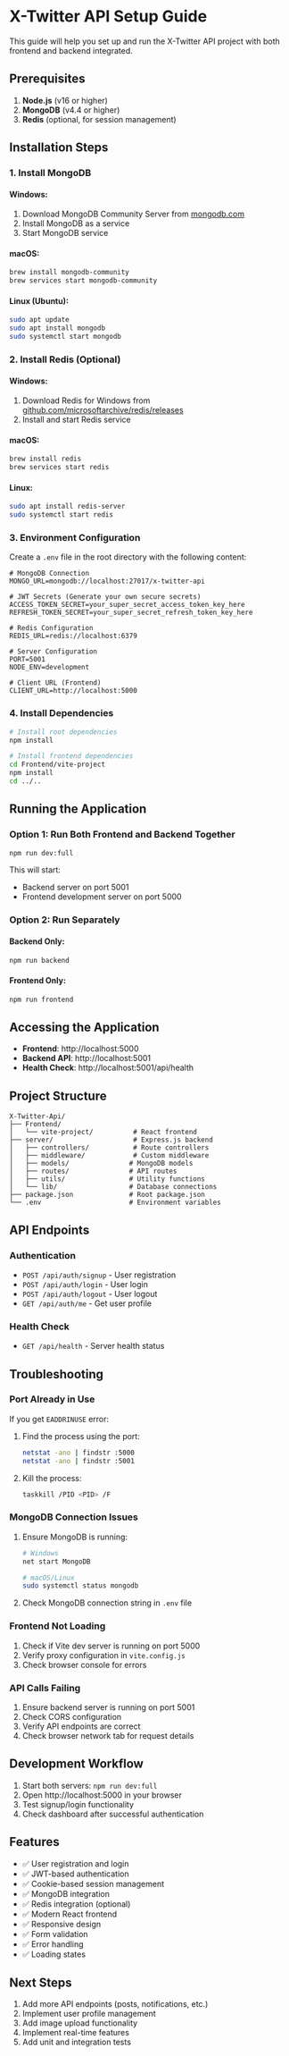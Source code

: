 # X-Twitter API Setup Guide

This guide will help you set up and run the X-Twitter API project with both frontend and backend integrated.

## Prerequisites

1. **Node.js** (v16 or higher)
2. **MongoDB** (v4.4 or higher)
3. **Redis** (optional, for session management)

## Installation Steps

### 1. Install MongoDB

#### Windows:
1. Download MongoDB Community Server from [mongodb.com](https://www.mongodb.com/try/download/community)
2. Install MongoDB as a service
3. Start MongoDB service

#### macOS:
```bash
brew install mongodb-community
brew services start mongodb-community
```

#### Linux (Ubuntu):
```bash
sudo apt update
sudo apt install mongodb
sudo systemctl start mongodb
```

### 2. Install Redis (Optional)

#### Windows:
1. Download Redis for Windows from [github.com/microsoftarchive/redis/releases](https://github.com/microsoftarchive/redis/releases)
2. Install and start Redis service

#### macOS:
```bash
brew install redis
brew services start redis
```

#### Linux:
```bash
sudo apt install redis-server
sudo systemctl start redis
```

### 3. Environment Configuration

Create a `.env` file in the root directory with the following content:

```env
# MongoDB Connection
MONGO_URL=mongodb://localhost:27017/x-twitter-api

# JWT Secrets (Generate your own secure secrets)
ACCESS_TOKEN_SECRET=your_super_secret_access_token_key_here
REFRESH_TOKEN_SECRET=your_super_secret_refresh_token_key_here

# Redis Configuration
REDIS_URL=redis://localhost:6379

# Server Configuration
PORT=5001
NODE_ENV=development

# Client URL (Frontend)
CLIENT_URL=http://localhost:5000
```

### 4. Install Dependencies

```bash
# Install root dependencies
npm install

# Install frontend dependencies
cd Frontend/vite-project
npm install
cd ../..
```

## Running the Application

### Option 1: Run Both Frontend and Backend Together
```bash
npm run dev:full
```

This will start:
- Backend server on port 5001
- Frontend development server on port 5000

### Option 2: Run Separately

#### Backend Only:
```bash
npm run backend
```

#### Frontend Only:
```bash
npm run frontend
```

## Accessing the Application

- **Frontend**: http://localhost:5000
- **Backend API**: http://localhost:5001
- **Health Check**: http://localhost:5001/api/health

## Project Structure

```
X-Twitter-Api/
├── Frontend/
│   └── vite-project/          # React frontend
├── server/                    # Express.js backend
│   ├── controllers/           # Route controllers
│   ├── middleware/            # Custom middleware
│   ├── models/               # MongoDB models
│   ├── routes/               # API routes
│   ├── utils/                # Utility functions
│   └── lib/                  # Database connections
├── package.json              # Root package.json
└── .env                      # Environment variables
```

## API Endpoints

### Authentication
- `POST /api/auth/signup` - User registration
- `POST /api/auth/login` - User login
- `POST /api/auth/logout` - User logout
- `GET /api/auth/me` - Get user profile

### Health Check
- `GET /api/health` - Server health status

## Troubleshooting

### Port Already in Use
If you get `EADDRINUSE` error:

1. Find the process using the port:
   ```bash
   netstat -ano | findstr :5000
   netstat -ano | findstr :5001
   ```

2. Kill the process:
   ```bash
   taskkill /PID <PID> /F
   ```

### MongoDB Connection Issues
1. Ensure MongoDB is running:
   ```bash
   # Windows
   net start MongoDB
   
   # macOS/Linux
   sudo systemctl status mongodb
   ```

2. Check MongoDB connection string in `.env` file

### Frontend Not Loading
1. Check if Vite dev server is running on port 5000
2. Verify proxy configuration in `vite.config.js`
3. Check browser console for errors

### API Calls Failing
1. Ensure backend server is running on port 5001
2. Check CORS configuration
3. Verify API endpoints are correct
4. Check browser network tab for request details

## Development Workflow

1. Start both servers: `npm run dev:full`
2. Open http://localhost:5000 in your browser
3. Test signup/login functionality
4. Check dashboard after successful authentication

## Features

- ✅ User registration and login
- ✅ JWT-based authentication
- ✅ Cookie-based session management
- ✅ MongoDB integration
- ✅ Redis integration (optional)
- ✅ Modern React frontend
- ✅ Responsive design
- ✅ Form validation
- ✅ Error handling
- ✅ Loading states

## Next Steps

1. Add more API endpoints (posts, notifications, etc.)
2. Implement user profile management
3. Add image upload functionality
4. Implement real-time features
5. Add unit and integration tests 
